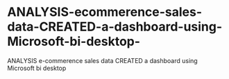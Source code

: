 # ANALYSIS-ecommerence-sales-data-CREATED-a-dashboard-using-Microsoft-bi-desktop-
 ANALYSIS e-commerence sales data CREATED a dashboard using Microsoft bi desktop 
